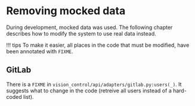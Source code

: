 # Removing mocked data

During development, mocked data was used. The following chapter describes how to modify the system to use real data instead.

!!! tips
    To make it easier, all places in the code that must be modified, have been annotated with `FIXME`.

## GitLab

There is a `FIXME` in `vision_control/api/adapters/gitlab.py:users(_)`. It suggests what to change in the code (retreive all users instead of a hard-coded list).
